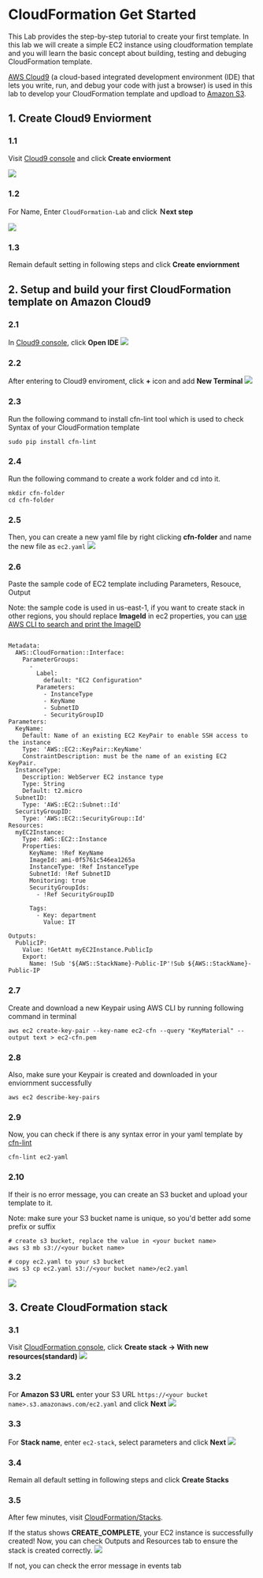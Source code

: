 # CloudFormation Get Started
This Lab provides the step-by-step tutorial to create your first template. In this lab we will create a simple EC2 instance using cloudformation template and you will learn the basic concept about building, testing and debuging CloudFormation template.

[AWS Cloud9](https://aws.amazon.com/tw/cloud9/) (a cloud-based integrated development environment (IDE) that lets you write, run, and debug your code with just a browser) is used in this lab to develop your CloudFormation template and updload to [Amazon S3](https://aws.amazon.com/tw/s3/).


## 1. Create Cloud9 Enviorment

### 1.1
Visit [Cloud9 console](https://console.aws.amazon.com/cloud9/home?region=us-east-1#) and click **Create enviorment**

![](1.png)

### 1.2
For Name, Enter `CloudFormation-Lab` and click **Ｎext step**

![](2.png)

### 1.3
Remain default setting in following steps and click **Create enviornment**

## 2. Setup and build your first CloudFormation template on Amazon Cloud9 

### 2.1
In [Cloud9 console](https://console.aws.amazon.com/cloud9/home?region=us-east-1#), click **Open IDE**
![](3.png)

### 2.2
After entering to Cloud9 enviroment, click **+** icon and add **New Terminal**
![](4.png)


### 2.3
Run the following command to install cfn-lint tool which is used to check Syntax of your CloudFormation template

```
sudo pip install cfn-lint
```

### 2.4
Run the following command to create a work folder and cd into it.

```
mkdir cfn-folder
cd cfn-folder
```

### 2.5
Then, you can create a new yaml file by right clicking **cfn-folder** and name the new file as `ec2.yaml`
![](5.png)

### 2.6
Paste the sample code of EC2 template including Parameters, Resouce, Output 



Note: the sample code is used in us-east-1, if you want to create stack in other regions, you should replace **ImageId** in ec2 properties, you can [use AWS CLI to search and print the ImageID](https://docs.aws.amazon.com/AWSEC2/latest/WindowsGuide/finding-an-ami.html)

```

Metadata:
  AWS::CloudFormation::Interface:
    ParameterGroups:
      -
        Label:
          default: "EC2 Configuration"
        Parameters:
          - InstanceType
          - KeyName
          - SubnetID
          - SecurityGroupID
Parameters:
  KeyName:
    Default: Name of an existing EC2 KeyPair to enable SSH access to the instance
    Type: 'AWS::EC2::KeyPair::KeyName'
    ConstraintDescription: must be the name of an existing EC2 KeyPair.
  InstanceType:
    Description: WebServer EC2 instance type
    Type: String
    Default: t2.micro
  SubnetID:
    Type: 'AWS::EC2::Subnet::Id'
  SecurityGroupID:
    Type: 'AWS::EC2::SecurityGroup::Id'
Resources:
  myEC2Instance:
    Type: AWS::EC2::Instance
    Properties:
      KeyName: !Ref KeyName
      ImageId: ami-0f5761c546ea1265a
      InstanceType: !Ref InstanceType
      SubnetId: !Ref SubnetID
      Monitoring: true
      SecurityGroupIds:
        - !Ref SecurityGroupID
 
      Tags:
        - Key: department
          Value: IT

Outputs:
  PublicIP: 
    Value: !GetAtt myEC2Instance.PublicIp
    Export: 
      Name: !Sub '${AWS::StackName}-Public-IP'!Sub ${AWS::StackName}-Public-IP
```



### 2.7
Create and download a new Keypair using AWS CLI by running following command in terminal

```
aws ec2 create-key-pair --key-name ec2-cfn --query "KeyMaterial" --output text > ec2-cfn.pem
```

### 2.8
Also, make sure your Keypair is created and downloaded in your enviornment successfully  

```
aws ec2 describe-key-pairs
```

### 2.9
Now, you can check if there is any syntax error in your yaml template by [cfn-lint](https://github.com/aws-cloudformation/cfn-python-lint)

```
cfn-lint ec2-yaml
```

### 2.10
If their is no error message, you can create an S3 bucket and upload your template to it.

Note: make sure your S3 bucket name is unique, so you'd better add some prefix or suffix

```
# create s3 bucket, replace the value in <your bucket name>
aws s3 mb s3://<your bucket name>

# copy ec2.yaml to your s3 bucket
aws s3 cp ec2.yaml s3://<your bucket name>/ec2.yaml
```
![](6.png)

## 3. Create CloudFormation stack

### 3.1
Visit [CloudFormation console](https://console.aws.amazon.com/cloudformation/home?region=us-east-1#/stacks?filteringText=&filteringStatus=active&viewNested=true&hideStacks=false), click **Create stack -> With new resources(standard)** 
![](7.png)

### 3.2
For **Amazon S3 URL** enter your S3 URL `https://<your bucket name>.s3.amazonaws.com/ec2.yaml` and click **Next**
![](8.png)

### 3.3

For **Stack name**, enter `ec2-stack`, select parameters and click **Next**
![](9.png)

### 3.4
Remain all default setting in following steps and click **Create Stacks**

### 3.5
After few minutes, visit [CloudFormation/Stacks](https://console.aws.amazon.com/cloudformation/home?region=us-east-1#/stacks). 

If the status shows **CREATE_COMPLETE**, your EC2 instance is successfully created!
Now, you can check Outputs and Resources tab to ensure the stack is created correctly.
![](10.png)

If not, you can check the error message in events tab
